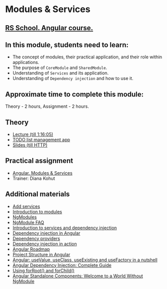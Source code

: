# Modules & Services

## [RS School. Angular course.](../../README.md)

## In this module, students need to learn:

- The concept of modules, their practical application, and their role within applications.
- The purpose of `CoreModule` and `SharedModule`.
- Understanding of `Services` and its application.
- Understanding of `Dependency injection` and how to use it.

## Approximate time to complete this module:

Theory - 2 hours, 
Assignment - 2 hours.

## Theory 
- [Lecture (till 1:16:05)](https://youtu.be/fVhS7-LsvI4)
- [TODO list management app](https://github.com/pavelrazuvalau/todo-list-management/tree/c431689f6a2c0eedf93ff760b30ee237f2c2e012)
- [Slides (till HTTP)](https://slides.com/pavelrazuvalau/angular-modules-services-http)

## Practical assignment
- [Angular. Modules & Services](https://github.com/rolling-scopes-school/tasks/blob/master/tasks/angular/modules-services-routing.md)
- Trainer: Diana Kohut

## Additional materials
- [Add services](https://angular.io/tutorial/toh-pt4)
- [Introduction to modules](https://angular.io/guide/architecture-modules)
- [NgModules](https://angular.io/guide/ngmodules)
- [NgModule FAQ](https://angular.io/guide/ngmodule-faq)
- [Introduction to services and dependency injection](https://angular.io/guide/architecture-services)
- [Dependency injection in Angular](https://angular.io/guide/dependency-injection)
- [Dependency providers](https://angular.io/guide/dependency-injection-providers)
- [Dependency injection in action](https://angular.io/guide/dependency-injection-in-action)
- [Angular Roadmap](https://roadmap.sh/angular)
- [Project Structure in Angular](https://www.youtube.com/watch?v=mJGg7LWmVeU)
- [Angular: useValue, useClass, useExisting and useFactory in a nutshell](https://medium.com/@matsal.dev/angular-usevalue-useclass-useexisting-and-usefactory-in-a-nutshell-97db8d206084)
- [Angular Dependency Injection: Complete Guide](https://blog.angular-university.io/angular-dependency-injection/)
- [Using forRoot() and forChild()](https://www.freelancermap.com/freelancer-tips/12255-forroot-forchild-angular)
- [Angular Standalone Components: Welcome to a World Without NgModule](https://netbasal.com/angular-standalone-components-welcome-to-a-world-without-ngmodule-abd3963e89c5)

